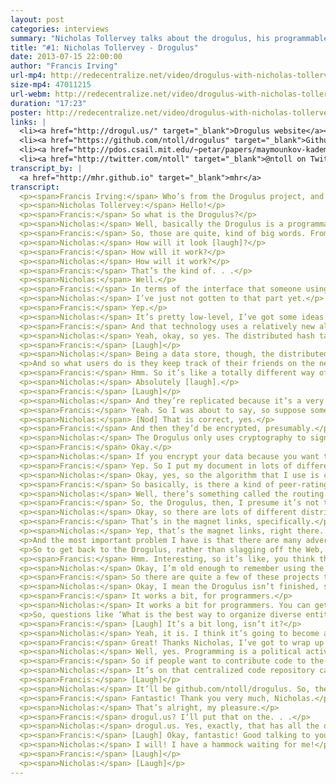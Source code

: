 ```yaml
---
layout: post
categories: interviews
summary: "Nicholas Tollervey talks about the drogulus, his programmable peer-to-peer data store. In the process he describes how a Distributed Hash Table (DHT) works and what motivated him to start the project."
title: "#1: Nicholas Tollervey - Drogulus"
date: 2013-07-15 22:00:00
author: "Francis Irving"
url-mp4: http://redecentralize.net/video/drogulus-with-nicholas-tollervey.mp4
size-mp4: 47011215
url-webm: http://redecentralize.net/video/drogulus-with-nicholas-tollervey.webm
duration: "17:23"
poster: http://redecentralize.net/video/drogulus-with-nicholas-tollervey.jpg
links: |
  <li><a href="http://drogul.us/" target="_blank">Drogulus website</a></li>
  <li><a href="https://github.com/ntoll/drogulus" target="_blank">Github repository</a></li>
  <li><a href="http://pdos.csail.mit.edu/~petar/papers/maymounkov-kademlia-lncs.pdf" target="_blank">Kademlia paper</a></li>
  <li><a href="http://twitter.com/ntoll" target="_blank">@ntoll on Twitter</a></li>
transcript_by: |
  <a href="http://mhr.github.io" target="_blank">mhr</a>
transcript:
  <p><span>Francis Irving:</span> Who’s from the Drogulus project, and he’s a technical Python person, and a training musician, and he also used to be a teacher, and he’s making the Drogulus, and he’s going to tell us all about it. Hello!</p>
  <p><span>Nicholas Tollervey:</span> Hello!</p>
  <p><span>Francis:</span> So what is the Drogulus?</p>
  <p><span>Nicholas:</span> Well, basically the Drogulus is a programmable peer-to-peer data store that I’ve been working on during my commute to London, my 14-minute commute in the morning. Basically, what it is, it’s a bit of an experiment in peer-to-peer decentralization. It’s sort of a place for me to experiment and explore some ideas that have been knocking around in my head for quite a while. So the Drogulus itself is a global, federated, decentralized, open data store that can be programmed by anyone. And we ensure that the identity and provenance of the people using the Drogulus is ensured by cryptographically signing digital addresses; we use public-key cryptography for that. So being federated, in that the system consists of many independent entities and is decentralized, there’s no one entity more important than any of the others. It means that users are free from choke points of authority that may be used to control access or usage of the system. Being open.</p>
  <p><span>Francis:</span> So, those are quite, kind of big words. From the user’s point of view, how will that look in the end?</p>
  <p><span>Nicholas:</span> How will it look [laugh]?</p>
  <p><span>Francis:</span> How will it work?</p>
  <p><span>Nicholas:</span> How will it work?</p>
  <p><span>Francis:</span> That’s the kind of. . .</p>
  <p><span>Nicholas:</span> Well.</p>
  <p><span>Francis:</span> In terms of the interface that someone using it will experience?</p>
  <p><span>Nicholas:</span> I’ve just not gotten to that part yet.</p>
  <p><span>Francis:</span> Yep.</p>
  <p><span>Nicholas:</span> It’s pretty low-level, I’ve got some ideas of how it might work. But, you know, the important thing for me at the moment is to get the basic technology right and working, and then build on top of that.</p>
  <p><span>Francis:</span> And that technology uses a relatively new algorithm, doesn’t it? The distributed hash table algorithm?</p>
  <p><span>Nicholas:</span> Yeah, okay, so yes. The distributed hash table. So, I’ll explain what that is. Out of a totally abstract and nontechnical level, I’ll explain how it works. This is the story of the distributed hash table, as it were. It’s sort of a peer-to-peer dictionary, so there’s a unique key in the dictionary that identifies some value. So, in the case of the traditional dictionary, the key is the word and then the associated value is its definition. Like ‘aardvark’ is an animal with a long snout that always appears at the beginning of most dictionaries.</p>
  <p><span>Francis:</span> [Laugh]</p>
  <p><span>Nicholas:</span> Being a data store, though, the distributed hash table allows us to create, retrieve, update, and delete their own keys and associated digital values. So, the hash table is distributed because it’s split up into many, into the equivalent of sort of — there’d be different volumes of a traditional dictionary, where each volume relates to a particular area in the whole dictionary, as it were, and each person who ever uses the distributed hash table has a copy of just one volume from the distributed hash table. But each volume can be distributed to many, many different users.</p>
  <p>And so what users do is they keep track of their friends on the network to know which friend holds what volume, so that when they want to interact with the distributed hash table, and they move to contact in order to retrieve a value or effect the changes to the distributed hash table, and if they don’t know the person with the correct volume for the thing that they’re trying to interact with, then they play sort of a ‘six degrees of separation’ game with their friends until the person with the right volume is found. And the other important thing to mention with distributed hash tables is that they share an interesting property with BitTorrent, which is where the more popular an entry into the distributed hash table becomes, the more widespread it becomes in the dictionary itself, which means the performance is improved since popular items are actually easier to find. That’s kind of it, at a high level.</p>
  <p><span>Francis:</span> Hmm. So it’s like a totally different way of storing things. So rather than store it on a physical hard drive on my computer, they’re actually spread out over the Internet? Do I not even know where they are?</p>
  <p><span>Nicholas:</span> Absolutely [laugh].</p>
  <p><span>Francis:</span> [Laugh]</p>
  <p><span>Nicholas:</span> And they’re replicated because it’s a very nebulous thing, this distributed hash table, so there are peers joining and leaving the distributed hash table all the time. So part of the algorithm is that values are replicated through the hash table so that, you know, you’d have to get rid of a huge number of nodes to ensure that you got rid of a value.</p>
  <p><span>Francis:</span> Yeah. So I was about to say, so suppose some computers that happen to store either document as saved in the hash table, like important documents to me, would there be multiple copies of it, and on different people’s machines?</p>
  <p><span>Nicholas:</span> [Nod] That is correct, yes.</p>
  <p><span>Francis:</span> And then they’d be encrypted, presumably.</p>
  <p><span>Nicholas:</span> The Drogulus only uses cryptography to sign digital assets.</p>
  <p><span>Francis:</span> Okay.</p>
  <p><span>Nicholas:</span> If you encrypt your data because you want to make it private, then that’s up to you. But that’s going to be dealt with at a higher level, obviously. But I’m working at a very low-level, here. To get the basic functionality right.</p>
  <p><span>Francis:</span> Yep. So I put my document in lots of different places, it’s spread automatically by the distributed hash table on the Internet, and then if several of those computers then disappear for some reason, or the person stops running software, or deletes all of the content in that node, does it then detect that and then replicate it, automatically, to other nodes?</p>
  <p><span>Nicholas:</span> Okay, yes, so the algorithm that I use is called Kademlia, and there’s a rather excellent paper from about ten years ago that explains this in great detail, but every X number of minutes, the algorithm tries, or a node will try and replicate its value to close-by peers. So it will try to spread things out like that. The other thing is that the way Kademlia works is that it tries to use the most, the best performing peers in the distributed hash table. So it’ll use those that have demonstrated that they’ve had lots of uptime — let me see what I mean — and try to use those more than those that are bit more transient, as it were.</p>
  <p><span>Francis:</span> So basically, is there a kind of peer-rating system almost like eBay’s rating system, where the nodes rank each other?</p>
  <p><span>Nicholas:</span> Well, there’s something called the routing table, which is basically how — I just told you about the distributed hash table — that’s where the node on the network keeps track of its ‘friends’, as it were; ‘friends’ elsewhere on the distributed hash table. That’s actually ordered so that the most performing, the best performing nodes are ranked higher in the routing table than other nodes. So, yeah.</p>
  <p><span>Francis:</span> So, the Drogulus, then, I presume it’s not the first implementation of DHT. What motivated you to make the Drogulus, and what’s interesting about it?</p>
  <p><span>Nicholas:</span> Okay, so there are lots of different distributed hash tables and obviously there was an implementation behind the original paper. The most famous implementation of Kademlia is probably the way that BitTorrent uses it for tracking, for replacing trackers.</p>
  <p><span>Francis:</span> That’s in the magnet links, specifically.</p>
  <p><span>Nicholas:</span> Yep, that’s the magnet links, right there. So my motivation for creating the Drogulus is a bit different to Bittorrent and things. Basically I have a growing unease with the current state of the Web, and this could be summarized in three ways. The first one is that on the Web, users are no longer in control of their data online, and identity. They’re locked into website that act as walled gardens of data, each requiring different sets of credentials, et cetera, et cetera, et cetera. The second problem — unease — that I have, is that programmers have to build on the Web using complicated and quirky technology that’s defined in a top-down manner by committees and things. You know, you only have to think about OAuth and calls and JavaScript Date objects, and things like that to realize that it’s a bit hacky, and there’s no way for developers to maybe get around that. They have to wait for browser developers to implement the latest version of JavaScript, or implement the latest HTML5 things, and they have no say into, you know, that DRM is going into the new standard, and things like that. So, it’s top-down rather than bottom-up.</p>
  <p>And the most important problem I have is that there are many advertent points of control and lock-in and authority built into the Web, by virtue of the way that it’s built/architected. Each of these problems is a potential mechanism for disempowerment, and spying, and exploitation, and things like that, which obviously, given the recent shenanigans with Snowden, and the Pirate Bay being censored, and of course everybody knows about the Great Firewall of China. You know, I think that the beautifully simple and open hypertext system that Tim Berners-Lee created has grown into a mechanism of centralization and complication that’s beholden to dodgy commercial, political, and legal manipulation. And more worryingly, our data’s analyzed by companies and it’s sold in the form of targeted advertising, and governments get access to it without our consent.</p>
  <p>So to get back to the Drogulus, rather than slagging off the Web, which I believe is a great thing, there are many aspects of today’s Web that are contrary to the concept that’s very important to me, and that’s autonomy. So by autonomy, I mean someone who is self-directing, they’re free to act of their own accord, and they lack imposition from others. And autonomy also suggests there’s some sort of intelligence and reason and awareness, enough to be able to enjoy and make use of this freedom that you have. And by having this intelligence it entails decision-making, so that people become accountable for their actions. And lastly, autonomy is sort of the opposite of such undesirable states as tyranny and slavery and nasty things like that. So I asked myself, you know, how would software designed to grow autonomy function, and I started to hack, and we get the Drogulus.</p>
  <p><span>Francis:</span> Hmm. Interesting, so it’s like, you think the original Web was or felt free, and that is kind of recreating it in some ways, or what it was originally meant to be?</p>
  <p><span>Nicholas:</span> Okay, I’m old enough to remember using the Web when it was just text [laugh]. And when I was at university back in 1993, using the Mosaic Web browser, and I remember actually staying up until the early hours in the computing lab just browsing the Net, and realizing that NASA is on the Web, and look, there’s all this information over here, and there’s this guy writing stuff over here, and you know, all this amazing stuff. And at the moment it just feels like — well, I was thinking about it just yesterday, which websites do I visit most? Well there’s Google for search, there’s the BBC News website, the Guardian, Hacker News for all my sort of technology stuff, I’ve got various RSS feeds, through which I used to use Google Reader, and that’s got shut down, so there’s only really a handful of websites that I might use and gone is this sort of proliferation of everyone had a different blog, and people had control because they were in control of their server, and so on and so forth. So yes, in a way, it is a little about getting back to that decentralized nature that was the beginning of the Web.</p>
  <p><span>Francis:</span> So there are quite a few of these projects that are thinking about how to redecentralize the Internet in different ways, so what do you think the implications are? What might happen, and what should we watch out for, both good and bad, when quite a few people start to use things like the Drogulus?</p>
  <p><span>Nicholas:</span> Okay, I mean the Drogulus isn’t finished, so you can’t use it yet, although it’s getting close to a usable state.</p>
  <p><span>Francis:</span> It works a bit, for programmers.</p>
  <p><span>Nicholas:</span> It works a bit for programmers. You can get the test suite to pass [laugh]. So basically, from my point of view, decentralization means a loss of power — or a movement of power — from those that control and use the centralized systems that we currently have to those who participate in and build the decentralized systems that are being built. And in a way, it’s sort of a way of answering three questions — What is the best way to organize diverse entities that coexist together in large dynamic groups, like in a society or in a network? How are these arrangements created? And who is responsible for making these things work? These are questions that are surprisingly important for political philosophy and the software engineer. It shows that, you know, there’s quite a bit of overlap between these two subjects, when you start to think about it.</p>
  <p>So, questions like ‘What is the best way to organize diverse entities?’ can be answered in a political way by saying, well, use this form of government, and not that form of government, and so on and so forth. So peer-to-peer answers these questions by saying the most effective way to organize the most diverse, dynamic group of things — participants — is with a peer-to-peer architecture. Which can be, for example, for a technical reason like Bittorrent — it’s just more efficient to do what you want to do in that particular way; or it might be for political reasons, like with Bitcoin, because you don’t want a central bank controlling a currency. And the means of creating such a network is for an open protocol that describes the expected behavior of the participants, including checks and balances to ensure that participants are behaving themselves on the network, and it’s therefore the participants’ responsibility to correctly implement the protocol in order to make the system work correctly. So, I guess the redicent — redecitrent — [rede]centralization (I’ll try to say that properly). . .</p>
  <p><span>Francis:</span> [Laugh] It’s a bit long, isn’t it?</p>
  <p><span>Nicholas:</span> Yeah, it is. I think it’s going to become a significant force because people have seen the pendulum swing from a decentralized web to a very centralized web, and the pendulum’s swinging back. There’s a reaction to this centralization, and it’ll become a significant force for change, and that it’s sort of our responsibility as people who are participating in creating these peer-to-peer systems to make sure that what we do provides a net improvement on the way things are at the moment, and promotes autonomy, this thing that I think is valuable. Rather than facilitate disempowerment, and spying, and other nefarious sort of activities. And yeah, that’s about it.</p>
  <p><span>Francis:</span> Great! Thanks Nicholas, I’ve got to wrap up right now [laugh]. I feel like I have a bit more responsibility as a programmer.</p>
  <p><span>Nicholas:</span> Well, yes. Programming is a political activity because we’re creating the rules of the digital world, as programmers, and if you do it in an unthinking way, without considering the ethical implications of what you’re writing, then in some sense, you’re not being responsible. And this is something that’s important to me.</p>
  <p><span>Francis:</span> So if people want to contribute code to the Drogulus, where can they find it [laugh]?</p>
  <p><span>Nicholas:</span> It’s on that centralized code repository called Github [laugh].</p>
  <p><span>Francis:</span> [Laugh]</p>
  <p><span>Nicholas:</span> It’ll be github.com/ntoll/drogulus. So, there’s a website at drogul.us as well, so.</p>
  <p><span>Francis:</span> Fantastic! Thank you very much, Nicholas.</p>
  <p><span>Nicholas:</span> That’s alright, my pleasure.</p>
  <p><span>Francis:</span> drogul.us? I’ll put that on the. . .</p>
  <p><span>Nicholas:</span> drogul.us. Yes, exactly, that has all the details on it.</p>
  <p><span>Francis:</span> [Laugh] Okay, fantastic! Good talking to you, and have a good rest of this summery day.</p>
  <p><span>Nicholas:</span> I will! I have a hammock waiting for me!</p>
  <p><span>Francis:</span> [Laugh]</p>
  <p><span>Nicholas:</span> [Laugh]</p>
---
```

